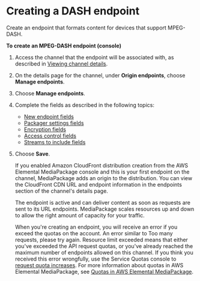 # Creating a DASH endpoint<a name="endpoints-dash"></a>

Create an endpoint that formats content for devices that support MPEG\-DASH\.

**To create an MPEG\-DASH endpoint \(console\)**

1. Access the channel that the endpoint will be associated with, as described in [Viewing channel details](channels-view.md)\.

1. On the details page for the channel, under **Origin endpoints**, choose **Manage endpoints**\.

1. Choose **Manage endpoints**\.

1. Complete the fields as described in the following topics:
   + [New endpoint fields](endpoints-dash-new.md)
   + [Packager settings fields](endpoints-dash-packager.md)
   +  [Encryption fields](endpoints-dash-encryption.md)
   + [Access control fields](endpoints-dash-access-control.md)
   + [Streams to include fields](endpoints-dash-include-streams.md)

1. Choose **Save**\.

   If you enabled Amazon CloudFront distribution creation from the AWS Elemental MediaPackage console and this is your first endpoint on the channel, MediaPackage adds an origin to the distribution\. You can view the CloudFront CDN URL and endpoint information in the endpoints section of the channel's details page\.

   The endpoint is active and can deliver content as soon as requests are sent to its URL endpoints\. MediaPackage scales resources up and down to allow the right amount of capacity for your traffic\.

   When you're creating an endpoint, you will receive an error if you exceed the quotas on the account\. An error similar to Too many requests, please try again\. Resource limit exceeded means that either you've exceeded the API request quotas, or you've already reached the maximum number of endpoints allowed on this channel\. If you think you received this error wrongfully, use the Service Quotas console to [request quota increases](https://console.aws.amazon.com/servicequotas/home?region=us-east-1#!/services/mediapackage/quotas)\. For more information about quotas in AWS Elemental MediaPackage, see [Quotas in AWS Elemental MediaPackage](quotas.md)\.